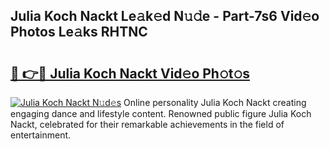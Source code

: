 ## Julia Koch Nackt Le𝚊k𝚎d N𝚞𝚍e - Part-7s6 Vid𝚎o Photos Le𝚊ks RHTNC

# <h2><a href="http://fbaawew.evod.top/?m=Julia+Koch+Nackt">🔗 👉🔴 Julia Koch Nackt Vid𝚎o Ph𝚘t𝚘s</a></h2>

[![Julia Koch Nackt N𝚞d𝚎s](https://i.imgur.com/8V9OHl7.gif)](http://fbaawew.evod.top/?m=Julia+Koch+Nackt)
Online personality Julia Koch Nackt creating engaging dance and lifestyle content. Renowned public figure Julia Koch Nackt, celebrated for their remarkable achievements in the field of entertainment. 
